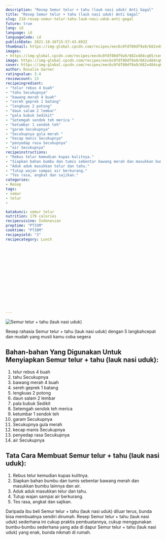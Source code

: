 ```yaml
---
description: "Resep Semur telur + tahu (lauk nasi uduk) Anti Gagal"
title: "Resep Semur telur + tahu (lauk nasi uduk) Anti Gagal"
slug: 218-resep-semur-telur-tahu-lauk-nasi-uduk-anti-gagal
future: true
lang: id
language: id
languageCode: id
publishDate: 2021-10-16T15:57:43.893Z 
thumbnail: https://img-global.cpcdn.com/recipes/eec6c0fdf80df9a9/682x484cq65/semur-telur-tahu-lauk-nasi-uduk-foto-resep-utama.png
images:
- https://img-global.cpcdn.com/recipes/eec6c0fdf80df9a9/682x484cq65/semur-telur-tahu-lauk-nasi-uduk-foto-resep-utama.png
image: https://img-global.cpcdn.com/recipes/eec6c0fdf80df9a9/682x484cq65/semur-telur-tahu-lauk-nasi-uduk-foto-resep-utama.png
cover: https://img-global.cpcdn.com/recipes/eec6c0fdf80df9a9/682x484cq65/semur-telur-tahu-lauk-nasi-uduk-foto-resep-utama.png
author: Rosalie Garner
ratingvalue: 3.4
reviewcount: 13
recipeingredient:
- "telur rebus 4 buah"
- "tahu Secukupnya"
- "bawang merah 4 buah"
- "sereh geprek 1 batang"
- "lengkuas 2 potong"
- "daun salam 2 lembar"
- "pala bubuk Sedikit"
- "Setemgah sendok teh merica "
- "ketumbar 1 sendok teh"
- "garam Secukupnya"
- "Secukupnya gula merah "
- "kecap manis Secukupnya"
- "penyedap rasa Secukupnya"
- "air Secukupnya"
recipeinstructions:
- "Rebus telur kemudian kupas kulitnya."
- "Siapkan bahan bumbu dan tumis sebentar bawang merah dan masukkan bumbu lainnya dan air."
- "Aduk aduk masukkan telur dan tahu."
- "Tutup wajan sampai air berkurang."
- "Tes rasa, angkat dan sajikan."
categories:
- Resep
tags:
- semur
- telur
- 

katakunci: semur telur  
nutrition: 179 calories
recipecuisine: Indonesian
preptime: "PT33M"
cooktime: "PT38M"
recipeyield: "3"
recipecategory: Lunch


     
    
    
    
    
    
    
    
    
    
    
      
    
---
```



![Semur telur + tahu (lauk nasi uduk)](https://img-global.cpcdn.com/recipes/eec6c0fdf80df9a9/682x484cq65/semur-telur-tahu-lauk-nasi-uduk-foto-resep-utama.png)

Resep rahasia Semur telur + tahu (lauk nasi uduk)    dengan 5 langkahcepat dan mudah yang musti kamu coba segera

<!--inarticleads1-->

## Bahan-bahan Yang Digunakan Untuk Menyiapkan Semur telur + tahu (lauk nasi uduk):

1. telur rebus 4 buah
1. tahu Secukupnya
1. bawang merah 4 buah
1. sereh geprek 1 batang
1. lengkuas 2 potong
1. daun salam 2 lembar
1. pala bubuk Sedikit
1. Setemgah sendok teh merica 
1. ketumbar 1 sendok teh
1. garam Secukupnya
1. Secukupnya gula merah 
1. kecap manis Secukupnya
1. penyedap rasa Secukupnya
1. air Secukupnya



<!--inarticleads2-->

## Tata Cara Membuat Semur telur + tahu (lauk nasi uduk):

1. Rebus telur kemudian kupas kulitnya.
1. Siapkan bahan bumbu dan tumis sebentar bawang merah dan masukkan bumbu lainnya dan air.
1. Aduk aduk masukkan telur dan tahu.
1. Tutup wajan sampai air berkurang.
1. Tes rasa, angkat dan sajikan.




Daripada ibu beli  Semur telur + tahu (lauk nasi uduk)  diluar terus, bunda  bisa membuatnya sendiri dirumah. Resep  Semur telur + tahu (lauk nasi uduk)  sederhana ini cukup praktis pembuatannya, cukup menggunakan bumbu-bumbu sederhana yang ada di dapur  Semur telur + tahu (lauk nasi uduk)  yang enak, bunda nikmati di rumah.
